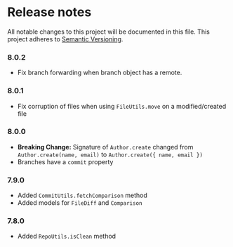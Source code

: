 # Release notes
All notable changes to this project will be documented in this file.
This project adheres to [Semantic Versioning](http://semver.org/).

### 8.0.2

- Fix branch forwarding when branch object has a remote.

### 8.0.1

- Fix corruption of files when using `FileUtils.move` on a modified/created file

### 8.0.0

- **Breaking Change:** Signature of `Author.create` changed from `Author.create(name, email)` to `Author.create({ name, email })`
- Branches have a `commit` property

### 7.9.0

- Added `CommitUtils.fetchComparison` method
- Added models for `FileDiff` and `Comparison`

### 7.8.0

- Added `RepoUtils.isClean` method
